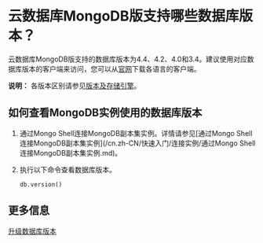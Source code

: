 # 云数据库MongoDB版支持哪些数据库版本？

云数据库MongoDB版支持的数据库版本为4.4、4.2、4.0和3.4。建议使用对应数据库版本的客户端来访问，您可以从[官网](https://docs.mongodb.org/ecosystem/drivers/)下载各语言的客户端。

**说明：** 各版本区别请参见[版本及存储引擎](/cn.zh-CN/产品简介/版本及存储引擎.md)。

## 如何查看MongoDB实例使用的数据库版本

1.  通过Mongo Shell连接MongoDB副本集实例。详情请参见[通过Mongo Shell连接MongoDB副本集实例](/cn.zh-CN/快速入门/连接实例/通过Mongo Shell连接MongoDB副本集实例.md)。
2.  执行以下命令查看数据库版本。

    ```
    db.version()
    ```


## 更多信息

[升级数据库版本](/cn.zh-CN/用户指南/实例管理/数据库升级/升级数据库版本.md)

